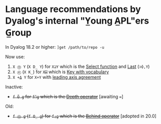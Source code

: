 # Language recommendations by Dyalog's internal "Y̲oung A̲PL"ers G̲roup

In Dyalog 18.2 or higher:
`]get /path/to/repo -u`

Now use:

1. `X Ⓓ Y` (`X D̲ Y`) for `X⊇Y` which is the [Select function](https://aplwiki.com/wiki/From) and [Last](last.md) (`⊃⌽,Y`)
1. `X Ⓚ` (`X K̲`) for `X⌸` which is [Key with vocabulary](keyWithVocabulary.md)
1. `X +⍙ Y` for `X+Y` with [leading axis agreement](https://aplwiki.com/wiki/Leading_axis_agreement)

Inactive:
- ~~`f Ö g` for `f⍥g` which is the [Depth operator](https://dfns.dyalog.com/n_Depth.htm)~~ [awaiting `∞`]

Old:
- ~~`f Ⓞ g` (`f O̲ g`) for `f⍛g` which is the [Behind operator](https://aplwiki.com/wiki/Reverse_Compose)~~ [adopted in 20.0]
